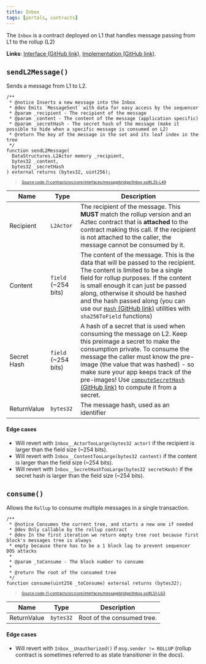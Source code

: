 ```yaml
---
title: Inbox
tags: [portals, contracts]
---
```


The `Inbox` is a contract deployed on L1 that handles message passing from L1 to the rollup (L2)

**Links**: [Interface (GitHub link)](https://github.com/AztecProtocol/aztec-packages/blob/master/l1-contracts/src/core/interfaces/messagebridge/IInbox.sol), [Implementation (GitHub link)](https://github.com/AztecProtocol/aztec-packages/blob/master/l1-contracts/src/core/messagebridge/Inbox.sol).

## `sendL2Message()`

Sends a message from L1 to L2.

```solidity title="send_l1_to_l2_message" showLineNumbers 
/**
 * @notice Inserts a new message into the Inbox
 * @dev Emits `MessageSent` with data for easy access by the sequencer
 * @param _recipient - The recipient of the message
 * @param _content - The content of the message (application specific)
 * @param _secretHash - The secret hash of the message (make it possible to hide when a specific message is consumed on L2)
 * @return The key of the message in the set and its leaf index in the tree
 */
function sendL2Message(
  DataStructures.L2Actor memory _recipient,
  bytes32 _content,
  bytes32 _secretHash
) external returns (bytes32, uint256);
```
> <sup><sub><a href="https://github.com/AztecProtocol/aztec-packages/blob/v0.87.9/l1-contracts/src/core/interfaces/messagebridge/IInbox.sol#L35-L49" target="_blank" rel="noopener noreferrer">Source code: l1-contracts/src/core/interfaces/messagebridge/IInbox.sol#L35-L49</a></sub></sup>



| Name           | Type    | Description |
| -------------- | ------- | ----------- |
| Recipient      | `L2Actor` | The recipient of the message. This **MUST** match the rollup version and an Aztec contract that is **attached** to the contract making this call. If the recipient is not attached to the caller, the message cannot be consumed by it. |
| Content        | `field` (~254 bits) | The content of the message. This is the data that will be passed to the recipient. The content is limited to be a single field for rollup purposes. If the content is small enough it can just be passed along, otherwise it should be hashed and the hash passed along (you can use our [`Hash` (GitHub link)](https://github.com/AztecProtocol/aztec-packages/blob/master/l1-contracts/src/core/libraries/Hash.sol) utilities with `sha256ToField` functions)  |
| Secret Hash    | `field` (~254 bits)  | A hash of a secret that is used when consuming the message on L2. Keep this preimage a secret to make the consumption private. To consume the message the caller must know the pre-image (the value that was hashed) - so make sure your app keeps track of the pre-images! Use [`computeSecretHash` (GitHub link)](https://github.com/AztecProtocol/aztec-packages/blob/master/yarn-project/aztec.js/src/utils/secrets.ts) to compute it from a secret. |
| ReturnValue         | `bytes32` | The message hash, used as an identifier |

#### Edge cases

- Will revert with `Inbox__ActorTooLarge(bytes32 actor)` if the recipient is larger than the field size (~254 bits).
- Will revert with `Inbox__ContentTooLarge(bytes32 content)` if the content is larger than the field size (~254 bits).
- Will revert with `Inbox__SecretHashTooLarge(bytes32 secretHash)` if the secret hash is larger than the field size (~254 bits).

## `consume()`

Allows the `Rollup` to consume multiple messages in a single transaction.

```solidity title="consume" showLineNumbers 
/**
 * @notice Consumes the current tree, and starts a new one if needed
 * @dev Only callable by the rollup contract
 * @dev In the first iteration we return empty tree root because first block's messages tree is always
 * empty because there has to be a 1 block lag to prevent sequencer DOS attacks
 *
 * @param _toConsume - The block number to consume
 *
 * @return The root of the consumed tree
 */
function consume(uint256 _toConsume) external returns (bytes32);
```
> <sup><sub><a href="https://github.com/AztecProtocol/aztec-packages/blob/v0.87.9/l1-contracts/src/core/interfaces/messagebridge/IInbox.sol#L51-L63" target="_blank" rel="noopener noreferrer">Source code: l1-contracts/src/core/interfaces/messagebridge/IInbox.sol#L51-L63</a></sub></sup>


| Name           | Type        | Description                |
| -------------- | ----------- | -------------------------- |
| ReturnValue    | `bytes32`   | Root of the consumed tree. | 

#### Edge cases

- Will revert with `Inbox__Unauthorized()` if `msg.sender != ROLLUP` (rollup contract is sometimes referred to as state transitioner in the docs). 

